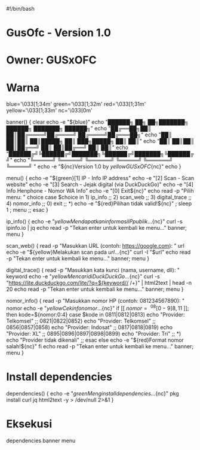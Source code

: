 #!/bin/bash

# GusOfc - Version 1.0
# Owner: GUSxOFC

# Warna
blue='\033[1;34m'
green='\033[1;32m'
red='\033[1;31m'
yellow='\033[1;33m'
nc='\033[0m'

banner() {
    clear
    echo -e "${blue}"
    echo "██████╗ ██╗   ██╗███████╗ ██████╗ ███████╗ ██████╗"
    echo "██╔══██╗██║   ██║██╔════╝██╔════╝ ██╔════╝██╔═══██╗"
    echo "██║  ██║██║   ██║█████╗  ██║  ███╗█████╗  ██║   ██║"
    echo "██║  ██║██║   ██║██╔══╝  ██║   ██║██╔══╝  ██║   ██║"
    echo "██████╔╝╚██████╔╝███████╗╚██████╔╝███████╗╚██████╔╝"
    echo "╚═════╝  ╚═════╝ ╚══════╝ ╚═════╝ ╚══════╝ ╚═════╝ "
    echo -e "${nc}Version 1.0 by ${yellow}GUSxOFC${nc}"
    echo
}

menu() {
    echo -e "${green}[1] IP - Info IP address"
    echo -e "[2] Scan - Scan website"
    echo -e "[3] Search - Jejak digital (via DuckDuckGo)"
    echo -e "[4] Info Henphone - Nomor WA Info"
    echo -e "[0] Exit${nc}"
    echo
    read -p "Pilih menu: " choice
    case $choice in
        1) ip_info ;;
        2) scan_web ;;
        3) digital_trace ;;
        4) nomor_info ;;
        0) exit ;;
        *) echo -e "${red}Pilihan tidak valid!${nc}" ; sleep 1 ; menu ;;
    esac
}

ip_info() {
    echo -e "${yellow}Mendapatkan informasi IP publik...${nc}"
    curl -s ipinfo.io | jq
    echo
    read -p "Tekan enter untuk kembali ke menu..."
    banner; menu
}

scan_web() {
    read -p "Masukkan URL (contoh: https://google.com): " url
    echo -e "${yellow}Melakukan scan pada $url...${nc}"
    curl -I "$url"
    echo
    read -p "Tekan enter untuk kembali ke menu..."
    banner; menu
}

digital_trace() {
    read -p "Masukkan kata kunci (nama, username, dll): " keyword
    echo -e "${yellow}Mencari di DuckDuckGo...${nc}"
    curl -s "https://lite.duckduckgo.com/lite/?q=${keyword// /+}" | html2text | head -n 20
    echo
    read -p "Tekan enter untuk kembali ke menu..."
    banner; menu
}

nomor_info() {
    read -p "Masukkan nomor HP (contoh: 081234567890): " nomor
    echo -e "${yellow}Cek info nomor...${nc}"
    if [[ $nomor =~ ^08[0-9]{8,11}$ ]]; then
        kode=${nomor:0:4}
        case $kode in
            0811|0812|0813) echo "Provider: Telkomsel" ;;
            0821|0822|0852) echo "Provider: Telkomsel" ;;
            0856|0857|0858) echo "Provider: Indosat" ;;
            0817|0818|0819) echo "Provider: XL" ;;
            0895|0896|0897|0898|0899) echo "Provider: Tri" ;;
            *) echo "Provider tidak dikenali" ;;
        esac
    else
        echo -e "${red}Format nomor salah!${nc}"
    fi
    echo
    read -p "Tekan enter untuk kembali ke menu..."
    banner; menu
}

# Install dependencies
dependencies() {
    echo -e "${green}Menginstall dependencies...${nc}"
    pkg install curl jq html2text -y > /dev/null 2>&1
}

# Eksekusi
dependencies
banner
menu

